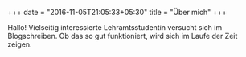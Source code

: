 +++
date = "2016-11-05T21:05:33+05:30"
title = "Über mich"
+++

Hallo!
Vielseitig interessierte Lehramtsstudentin versucht sich im Blogschreiben.
Ob das so gut funktioniert, wird sich im Laufe der Zeit zeigen.
